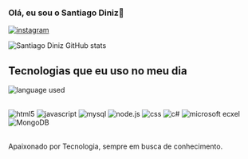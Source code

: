 
### Olá, eu sou o Santiago  Diniz🖖

[![instagram](https://img.shields.io/badge/Instagram-E4405F?style=for-the-badge&logo=instagram&logoColor=white )](https://www.instagram.com/s4nt_dev/)

![Santiago Diniz GitHub stats](https://github-readme-stats.vercel.app/api?username=Santiago-Diniz&show_icons=true&theme=dracula)

## Tecnologias que eu uso no meu dia

![language used](https://github-readme-stats.vercel.app/api/top-langs/?username=Santiago-Diniz&theme=blue-green)


<div style="display: inline_block"><br/>

<img aling= "center" alt="html5" src="https://img.shields.io/badge/HTML5-E34F26?style=for-the-badge&logo=html5&logoColor=white" />
<img aling= "center" alt="javascript" src="https://img.shields.io/badge/JavaScript-323330?style=for-the-badge&logo=javascript&logoColor=F7DF1E" />
<img aling= "center" alt="mysql" src="https://img.shields.io/badge/MySQL-00000F?style=for-the-badge&logo=mysql&logoColor=white" />
<img aling= "center" alt="node.js" src="https://img.shields.io/badge/Node.js-43853D?style=for-the-badge&logo=node.js&logoColor=white" />
<img aling= "center" alt="css" src="https://img.shields.io/badge/CSS3-1572B6?style=for-the-badge&logo=css3&logoColor=white" />
<img aling= "center" alt="c#" src="https://img.shields.io/badge/C%23-239120?style=for-the-badge&logo=c-sharp&logoColor=white" />
<img aling= "center" alt="microsoft ecxel" src="https://img.shields.io/badge/Microsoft_Excel-217346?style=for-the-badge&logo=microsoft-excel&logoColor=white" />
<img aling= "center" alt="MongoDB" src="https://img.shields.io/badge/MongoDB-4EA94B?style=for-the-badge&logo=mongodb&logoColor=white" />
 
</div><br/>

Apaixonado por Tecnologia, sempre em busca de conhecimento.

